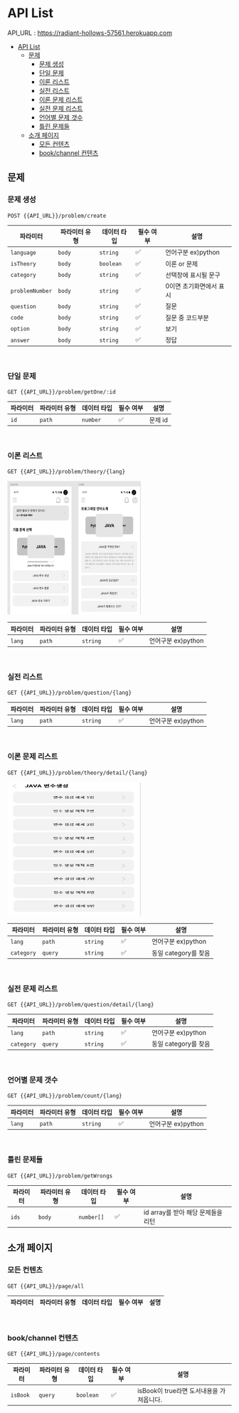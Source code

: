 # API List

API_URL : https://radiant-hollows-57561.herokuapp.com

- [API List](#api-list)
  - [문제](#문제)
    - [문제 생성](#문제-생성)
    - [단일 문제](#단일-문제)
    - [이론 리스트](#이론-리스트)
    - [실전 리스트](#실전-리스트)
    - [이론 문제 리스트](#이론-문제-리스트)
    - [실전 문제 리스트](#실전-문제-리스트)
    - [언어별 문제 갯수](#언어별-문제-갯수)
    - [틀린 문제들](#틀린-문제들)
  - [소개 페이지](#소개-페이지)
    - [모든 컨텐츠](#모든-컨텐츠)
    - [book/channel 컨텐츠](#bookchannel-컨텐츠)

## 문제

### 문제 생성

```
POST {{API_URL}}/problem/create
```

| 파라미터        | 파라미터 유형 | 데이터 타입 | 필수 여부 | 설명                    |
| --------------- | ------------- | ----------- | --------- | ----------------------- |
| `language`      | `body`        | `string`    | ✅        | 언어구분 ex)python      |
| `isTheory`      | `body`        | `boolean`   | ✅        | 이론 or 문제            |
| `category`      | `body`        | `string`    | ✅        | 선택창에 표시될 문구    |
| `problemNumber` | `body`        | `string`    | ✅        | 0이면 초기화면에서 표시 |
| `question`      | `body`        | `string`    | ✅        | 질문                    |
| `code`          | `body`        | `string`    | ✅        | 질문 중 코드부분        |
| `option`        | `body`        | `string`    | ✅        | 보기                    |
| `answer`        | `body`        | `string`    | ✅        | 정답                    |

<br/>

### 단일 문제

```
GET {{API_URL}}/problem/getOne/:id
```

| 파라미터 | 파라미터 유형 | 데이터 타입 | 필수 여부 | 설명    |
| -------- | ------------- | ----------- | --------- | ------- |
| `id`     | `path`        | `number`    | ✅        | 문제 id |

<br/>

### 이론 리스트

```
GET {{API_URL}}/problem/theory/{lang}
```

<img src="../img/problemList.png"  width="300" height="300">

| 파라미터 | 파라미터 유형 | 데이터 타입 | 필수 여부 | 설명               |
| -------- | ------------- | ----------- | --------- | ------------------ |
| `lang`   | `path`        | `string`    | ✅        | 언어구분 ex)python |

<br/>

### 실전 리스트

```
GET {{API_URL}}/problem/question/{lang}
```

| 파라미터 | 파라미터 유형 | 데이터 타입 | 필수 여부 | 설명               |
| -------- | ------------- | ----------- | --------- | ------------------ |
| `lang`   | `path`        | `string`    | ✅        | 언어구분 ex)python |

<br/>

### 이론 문제 리스트

```
GET {{API_URL}}/problem/theory/detail/{lang}
```

<img src="../img/problemListt.png"  width="300" height="300">

| 파라미터   | 파라미터 유형 | 데이터 타입 | 필수 여부 | 설명                 |
| ---------- | ------------- | ----------- | --------- | -------------------- |
| `lang`     | `path`        | `string`    | ✅        | 언어구분 ex)python   |
| `category` | `query`       | `string`    | ✅        | 동일 category를 찾음 |

<br/>

### 실전 문제 리스트

```
GET {{API_URL}}/problem/question/detail/{lang}
```

| 파라미터   | 파라미터 유형 | 데이터 타입 | 필수 여부 | 설명                 |
| ---------- | ------------- | ----------- | --------- | -------------------- |
| `lang`     | `path`        | `string`    | ✅        | 언어구분 ex)python   |
| `category` | `query`       | `string`    | ✅        | 동일 category를 찾음 |

<br/>

### 언어별 문제 갯수

```
GET {{API_URL}}/problem/count/{lang}
```

| 파라미터 | 파라미터 유형 | 데이터 타입 | 필수 여부 | 설명               |
| -------- | ------------- | ----------- | --------- | ------------------ |
| `lang`   | `path`        | `string`    | ✅        | 언어구분 ex)python |

<br/>

### 틀린 문제들

```
GET {{API_URL}}/problem/getWrongs
```

| 파라미터 | 파라미터 유형 | 데이터 타입 | 필수 여부 | 설명                               |
| -------- | ------------- | ----------- | --------- | ---------------------------------- |
| `ids`    | `body`        | `number[]`  | ✅        | id array를 받아 해당 문제들을 리턴 |

## 소개 페이지

### 모든 컨텐츠

```
GET {{API_URL}}/page/all
```

| 파라미터 | 파라미터 유형 | 데이터 타입 | 필수 여부 | 설명 |
| -------- | ------------- | ----------- | --------- | ---- |

<br/>

### book/channel 컨텐츠

```
GET {{API_URL}}/page/contents
```

| 파라미터 | 파라미터 유형 | 데이터 타입 | 필수 여부 | 설명                                     |
| -------- | ------------- | ----------- | --------- | ---------------------------------------- |
| `isBook` | `query`       | `boolean`   | ✅        | isBook이 true라면 도서내용을 가져옵니다. |

